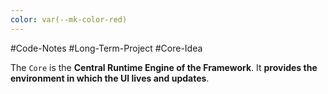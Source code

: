 ```yaml
---
color: var(--mk-color-red)
---
```

#Code-Notes #Long-Term-Project #Core-Idea

The `Core` is the **Central Runtime Engine of the Framework**. It **provides the environment in which the UI lives and updates**. 